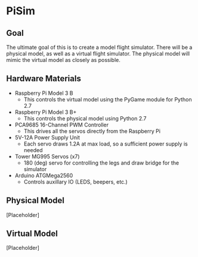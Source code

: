 # PiSim
## Goal
  The ultimate goal of this is to create a model flight simulator. There will be a physical model, as well as a virtual flight simulator. The physical model will mimic the virtual model as closely as possible. 

## Hardware Materials
  - Raspberry Pi Model 3 B
    - This controls the virtual model using the PyGame module for Python 2.7
  - Raspberry Pi Model 3 B+
    - This controls the physical model using Python 2.7
  - PCA9685 16-Channel PWM Controller
    - This drives all the servos directly from the Raspberry Pi
  - 5V-12A Power Supply Unit
    - Each servo draws 1.2A at max load, so a sufficient power supply is needed
  - Tower MG995 Servos (x7)
    - 180 (deg) servo for controlling the legs and draw bridge for the simulator
  - Arduino ATGMega2560
    - Controls auxillary IO (LEDS, beepers, etc.)
  
## Physical Model
[Placeholder]

## Virtual Model
[Placeholder]
